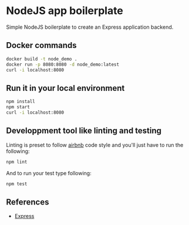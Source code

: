 # NodeJS app boilerplate

Simple NodeJS boilerplate to create an Express application backend.

## Docker commands
```bash
docker build -t node_demo .
docker run -p 8080:8080 -d node_demo:latest
curl -i localhost:8080
```

## Run it in your local environment
```bash
npm install
npm start
curl -i localhost:8080
```

## Developpment tool like linting and testing
Linting is preset to follow [airbnb](https://github.com/airbnb/javascript) code style and you'll just have to run the following:
```bash
npm lint
```

And to run your test type following:
```bash
npm test
```

## References
- [Express](https://nodejs.org/fr/docs/guides/nodejs-docker-webapp/)
